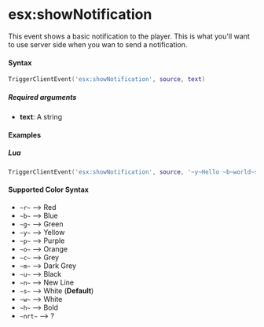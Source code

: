 # esx:showNotification

This event shows a basic notification to the player. This is what you'll want to use server side when you wan to send a notification.

#### Syntax

```lua
TriggerClientEvent('esx:showNotification', source, text)
```

##### Required arguments
- **text**: A string 

#### Examples

##### Lua
```lua
TriggerClientEvent('esx:showNotification', source, '~y~Hello ~b~world~s~!')
```

#### Supported Color Syntax

* `~r~` --> Red
* `~b~` --> Blue
* `~g~` --> Green
* `~y~` --> Yellow
* `~p~` --> Purple
* `~o~` --> Orange
* `~c~` --> Grey
* `~m~` --> Dark Grey
* `~u~` --> Black
* `~n~` --> New Line
* `~s~` --> White (**Default**)
* `~w~` --> White
* `~h~` --> Bold
* `~nrt~` --> ?